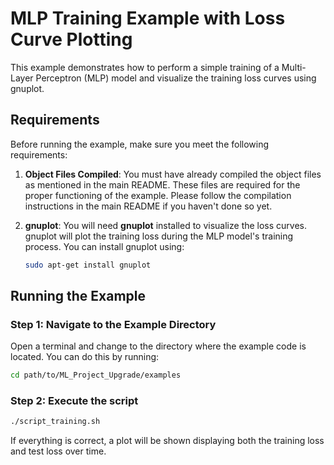 # MLP Training Example with Loss Curve Plotting

This example demonstrates how to perform a simple training of a Multi-Layer Perceptron (MLP) model and visualize the training loss curves using gnuplot.

## Requirements

Before running the example, make sure you meet the following requirements:

1. **Object Files Compiled**: 
   You must have already compiled the object files as mentioned in the main README. These files are required for the proper functioning of the example. Please follow the compilation instructions in the main README if you haven't done so yet.

2. **gnuplot**:
   You will need **gnuplot** installed to visualize the loss curves. gnuplot will plot the training loss during the MLP model's training process. You can install gnuplot using:
     ```bash
     sudo apt-get install gnuplot
     ```

## Running the Example

### Step 1: Navigate to the Example Directory

Open a terminal and change to the directory where the example code is located. You can do this by running:

```bash
cd path/to/ML_Project_Upgrade/examples
```

### Step 2: Execute the script
```bash
./script_training.sh
```

If everything is correct, a plot will be shown displaying both the training loss and test loss over time.
